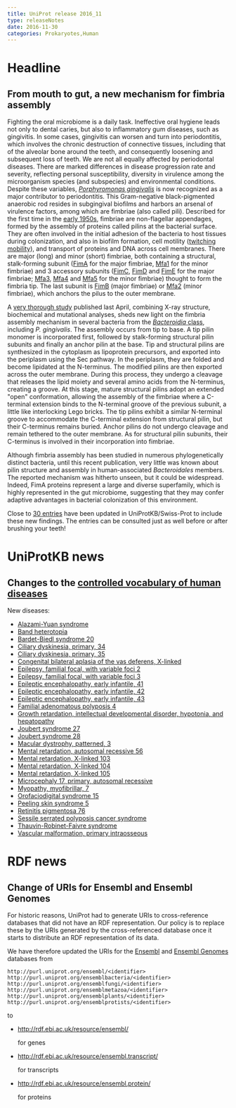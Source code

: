 ```yaml
---
title: UniProt release 2016_11
type: releaseNotes
date: 2016-11-30
categories: Prokaryotes,Human
---
```


# Headline

## From mouth to gut, a new mechanism for fimbria assembly

Fighting the oral microbiome is a daily task. Ineffective oral hygiene leads not only to dental caries, but also to inflammatory gum diseases, such as gingivitis. In some cases, gingivitis can worsen and turn into periodontitis, which involves the chronic destruction of connective tissues, including that of the alveolar bone around the teeth, and consequently loosening and subsequent loss of teeth. We are not all equally affected by periodontal diseases. There are marked differences in disease progression rate and severity, reflecting personal susceptibility, diversity in virulence among the microorganism species (and subspecies) and environmental conditions. Despite these variables, [_Porphyromonas gingivalis_](https://www.ncbi.nlm.nih.gov/pubmed/26903954) is now recognized as a major contributor to periodontitis. This Gram-negative black-pigmented anaerobic rod resides in subgingival biofilms and harbors an arsenal of virulence factors, among which are fimbriae (also called pili). Described for the first time in the [early 1950s](https://www.ncbi.nlm.nih.gov/pubmed/13295908), fimbriae are non-flagellar appendages, formed by the assembly of proteins called pilins at the bacterial surface. They are often involved in the initial adhesion of the bacteria to host tissues during colonization, and also in biofilm formation, cell motility ([twitching mobility](https://www.youtube.com/watch?v=yGMSQNBDq48)), and transport of proteins and DNA across cell membranes. There are major (long) and minor (short) fimbriae, both containing a structural, stalk-forming subunit ([FimA](https://www.uniprot.org/uniprotkb?query=gene:fima+and+taxonomy_id:837+and+reviewed:true) for the major fimbriae, [Mfa1](https://www.uniprot.org/uniprotkb?query=gene:mfa1+and+taxonomy_id:837+and+reviewed:true) for the minor fimbriae) and 3 accessory subunits ([FimC](https://www.uniprot.org/uniprotkb?query=gene:fimc+and+taxonomy_id:837+and+reviewed:true), [FimD](https://www.uniprot.org/uniprotkb?query=gene:fimd+and+taxonomy_id:837+and+reviewed:true) and [FimE](https://www.uniprot.org/uniprotkb?query=gene:fime+and+taxonomy_id:837+and+reviewed:true) for the major fimbriae; [Mfa3](https://www.uniprot.org/uniprotkb?query=gene:mfa3+and+taxonomy_id:837+and+reviewed:true), [Mfa4](https://www.uniprot.org/uniprotkb?query=gene:mfa4+and+taxonomy_id:837+and+reviewed:true) and [Mfa5](https://www.uniprot.org/uniprotkb?query=gene:mfa5+and+taxonomy_id:837) for the minor fimbriae) thought to form the fimbria tip. The last subunit is [FimB](https://www.uniprot.org/uniprotkb?query=gene:fimb+and+taxonomy_id:837+and+reviewed:true) (major fimbriae) or [Mfa2](https://www.uniprot.org/uniprotkb?query=gene:mfa2+and+taxonomy_id:837+and+reviewed:true) (minor fimbriae), which anchors the pilus to the outer membrane.

A [very thorough study](https://www.ncbi.nlm.nih.gov/pubmed/27062925) published last April, combining X-ray structure, biochemical and mutational analyses, sheds new light on the fimbria assembly mechanism in several bacteria from the [_Bacteroidia_ class](https://www.uniprot.org/taxonomy/200643), including _P. gingivalis_. The assembly occurs from tip to base. A tip pilin monomer is incorporated first, followed by stalk-forming structural pilin subunits and finally an anchor pilin at the base. Tip and structural pilins are synthesized in the cytoplasm as lipoprotein precursors, and exported into the periplasm using the Sec pathway. In the periplasm, they are folded and become lipidated at the N-terminus. The modified pilins are then exported across the outer membrane. During this process, they undergo a cleavage that releases the lipid moiety and several amino acids from the N-terminus, creating a groove. At this stage, mature structural pilins adopt an extended "open" conformation, allowing the assembly of the fimbriae where a C-terminal extension binds to the N-terminal groove of the previous subunit, a little like interlocking Lego bricks. The tip pilins exhibit a similar N-terminal groove to accommodate the C-terminal extension from structural pilin, but their C-terminus remains buried. Anchor pilins do not undergo cleavage and remain tethered to the outer membrane. As for structural pilin subunits, their C-terminus is involved in their incorporation into fimbriae.

Although fimbria assembly has been studied in numerous phylogenetically distinct bacteria, until this recent publication, very little was known about pilin structure and assembly in human-associated _Bacteroidales_ members. The reported mechanism was hitherto unseen, but it could be widespread. Indeed, FimA proteins represent a large and diverse superfamily, which is highly represented in the gut microbiome, suggesting that they may confer adaptive advantages in bacterial colonization of this environment.

Close to [30 entries](https://www.uniprot.org/uniprotkb?query=B2RH54+OR+B2RHG4+OR+B2RHG1+OR+B2RHG2+OR+B2RHG3+OR+P59914+OR+Q51822+OR+Q51827+OR+P81363+OR+Q51825+OR+B2RHG5+OR+Q9S0W8+OR+Q51826+OR+Q93R80+OR+B2RH59+OR+P0DOA1+OR+B2RH57+OR+Q7MXK0+OR+B2RH58+OR+A0PA81+OR+O32390+OR+O32388+OR+O32389+OR+A7LXW1+OR+Q7MT55+OR+A0PA72) have been updated in UniProtKB/Swiss-Prot to include these new findings. The entries can be consulted just as well before or after brushing your teeth!

# UniProtKB news

## Changes to the [controlled vocabulary of human diseases](https://ftp.uniprot.org/pub/databases/uniprot/current_release/knowledgebase/complete/docs/humdisease)

New diseases:

- [Alazami-Yuan syndrome](https://www.uniprot.org/diseases/DI-04825)
- [Band heterotopia](https://www.uniprot.org/diseases/DI-04829)
- [Bardet-Biedl syndrome 20](https://www.uniprot.org/diseases/DI-04830)
- [Ciliary dyskinesia, primary, 34](https://www.uniprot.org/diseases/DI-04822)
- [Ciliary dyskinesia, primary, 35](https://www.uniprot.org/diseases/DI-04827)
- [Congenital bilateral aplasia of the vas deferens, X-linked](https://www.uniprot.org/diseases/DI-04817)
- [Epilepsy, familial focal, with variable foci 2](https://www.uniprot.org/diseases/DI-04832)
- [Epilepsy, familial focal, with variable foci 3](https://www.uniprot.org/diseases/DI-04831)
- [Epileptic encephalopathy, early infantile, 41](https://www.uniprot.org/diseases/DI-04837)
- [Epileptic encephalopathy, early infantile, 42](https://www.uniprot.org/diseases/DI-04836)
- [Epileptic encephalopathy, early infantile, 43](https://www.uniprot.org/diseases/DI-04835)
- [Familial adenomatous polyposis 4](https://www.uniprot.org/diseases/DI-04840)
- [Growth retardation, intellectual developmental disorder, hypotonia, and hepatopathy](https://www.uniprot.org/diseases/DI-04841)
- [Joubert syndrome 27](https://www.uniprot.org/diseases/DI-04819)
- [Joubert syndrome 28](https://www.uniprot.org/diseases/DI-04820)
- [Macular dystrophy, patterned, 3](https://www.uniprot.org/diseases/DI-04818)
- [Mental retardation, autosomal recessive 56](https://www.uniprot.org/diseases/DI-04823)
- [Mental retardation, X-linked 103](https://www.uniprot.org/diseases/DI-04814)
- [Mental retardation, X-linked 104](https://www.uniprot.org/diseases/DI-04815)
- [Mental retardation, X-linked 105](https://www.uniprot.org/diseases/DI-04816)
- [Microcephaly 17, primary, autosomal recessive](https://www.uniprot.org/diseases/DI-04821)
- [Myopathy, myofibrillar, 7](https://www.uniprot.org/diseases/DI-04834)
- [Orofaciodigital syndrome 15](https://www.uniprot.org/diseases/DI-04826)
- [Peeling skin syndrome 5](https://www.uniprot.org/diseases/DI-04833)
- [Retinitis pigmentosa 76](https://www.uniprot.org/diseases/DI-04824)
- [Sessile serrated polyposis cancer syndrome](https://www.uniprot.org/diseases/DI-04838)
- [Thauvin-Robinet-Faivre syndrome](https://www.uniprot.org/diseases/DI-04839)
- [Vascular malformation, primary intraosseous](https://www.uniprot.org/diseases/DI-04828)

# RDF news

## Change of URIs for Ensembl and Ensembl Genomes

For historic reasons, UniProt had to generate URIs to cross-reference databases that did not have an RDF representation. Our policy is to replace these by the URIs generated by the cross-referenced database once it starts to distribute an RDF representation of its data.

We have therefore updated the URIs for the [Ensembl](http://www.ensembl.org/) and [Ensembl Genomes](http://www.ensemblgenomes.org/) databases from

    http://purl.uniprot.org/ensembl/<identifier>
    http://purl.uniprot.org/ensemblbacteria/<identifier>
    http://purl.uniprot.org/ensemblfungi/<identifier>
    http://purl.uniprot.org/ensemblmetazoa/<identifier>
    http://purl.uniprot.org/ensemblplants/<identifier>
    http://purl.uniprot.org/ensemblprotists/<identifier>

to

- http://rdf.ebi.ac.uk/resource/ensembl/<identifier>

  for genes

- http://rdf.ebi.ac.uk/resource/ensembl.transcript/<identifier>

  for transcripts

- http://rdf.ebi.ac.uk/resource/ensembl.protein/<identifier>

  for proteins
